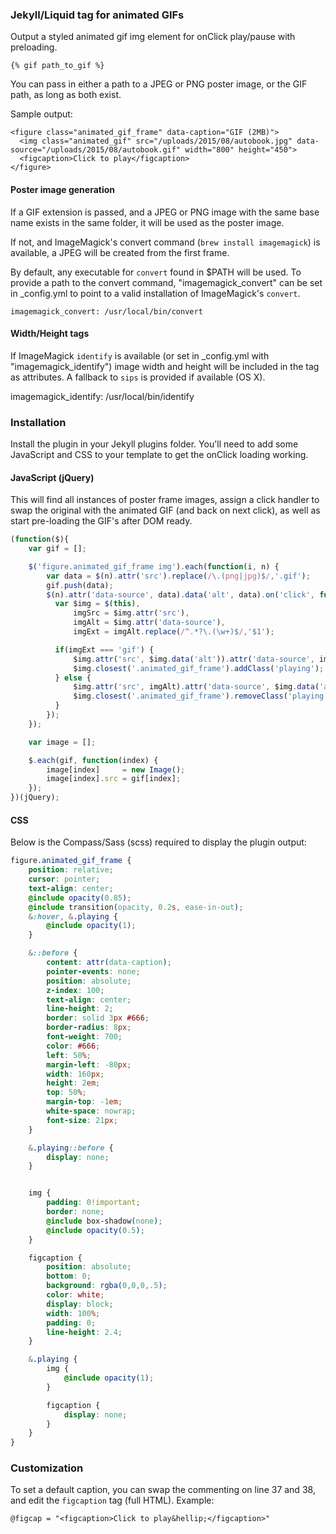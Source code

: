 ### Jekyll/Liquid tag for animated GIFs

Output a styled animated gif img element for onClick play/pause with preloading.

    {% gif path_to_gif %}

You can pass in either a path to a JPEG or PNG poster image, or the GIF path, as long as both exist.

Sample output:

    <figure class="animated_gif_frame" data-caption="GIF (2MB)">
      <img class="animated_gif" src="/uploads/2015/08/autobook.jpg" data-source="/uploads/2015/08/autobook.gif" width="800" height="450">
      <figcaption>Click to play</figcaption>
    </figure>

#### Poster image generation

If a GIF extension is passed, and a JPEG or PNG image with the same base name exists in the same folder, it will be used as the poster image. 

If not, and ImageMagick's convert command (`brew install imagemagick`) is available, a JPEG will be created from the first frame.

By default, any executable for `convert` found in $PATH will be used. To provide a path to the convert command, "imagemagick_convert" can be set
in _config.yml to point to a valid installation of ImageMagick's `convert`.

    imagemagick_convert: /usr/local/bin/convert

#### Width/Height tags

If ImageMagick `identify` is available (or set in _config.yml with "imagemagick_identify") image width and height will be included in the tag as attributes. A fallback to `sips` is provided if available (OS X).

  imagemagick_identify: /usr/local/bin/identify

### Installation

Install the plugin in your Jekyll plugins folder. You'll need to add some JavaScript and CSS to your template to get the onClick loading working.

#### JavaScript (jQuery)

This will find all instances of poster frame images, assign a click handler to swap the original with the animated GIF (and back on next click), as well as start pre-loading the GIF's after DOM ready.

```javascript
(function($){
    var gif = [];

    $('figure.animated_gif_frame img').each(function(i, n) {
        var data = $(n).attr('src').replace(/\.(png|jpg)$/,'.gif');
        gif.push(data);
        $(n).attr('data-source', data).data('alt', data).on('click', function() {
          var $img = $(this),
              imgSrc = $img.attr('src'),
              imgAlt = $img.attr('data-source'),
              imgExt = imgAlt.replace(/^.*?\.(\w+)$/,'$1');

          if(imgExt === 'gif') {
              $img.attr('src', $img.data('alt')).attr('data-source', imgSrc);
              $img.closest('.animated_gif_frame').addClass('playing');
          } else {
              $img.attr('src', imgAlt).attr('data-source', $img.data('alt'));
              $img.closest('.animated_gif_frame').removeClass('playing');
          }
        });
    });

    var image = [];

    $.each(gif, function(index) {
        image[index]     = new Image();
        image[index].src = gif[index];
    });
})(jQuery);
```

#### CSS

Below is the Compass/Sass (scss) required to display the plugin output:

```css
figure.animated_gif_frame {
    position: relative;
    cursor: pointer;
    text-align: center;
    @include opacity(0.85);
    @include transition(opacity, 0.2s, ease-in-out);
    &:hover, &.playing {
        @include opacity(1);
    }

    &::before {
        content: attr(data-caption);
        pointer-events: none;
        position: absolute;
        z-index: 100;
        text-align: center;
        line-height: 2;
        border: solid 3px #666;
        border-radius: 8px;
        font-weight: 700;
        color: #666;
        left: 50%;
        margin-left: -80px;
        width: 160px;
        height: 2em;
        top: 50%;
        margin-top: -1em;
        white-space: nowrap;
        font-size: 21px;
    }

    &.playing::before {
        display: none;
    }


    img {
        padding: 0!important;
        border: none;
        @include box-shadow(none);
        @include opacity(0.5);
    }

    figcaption {
        position: absolute;
        bottom: 0;
        background: rgba(0,0,0,.5);
        color: white;
        display: block;
        width: 100%;
        padding: 0;
        line-height: 2.4;
    }

    &.playing {
        img {
            @include opacity(1);
        }

        figcaption {
            display: none;
        }
    }
}
```

### Customization

To set a default caption, you can swap the commenting on line 37 and 38, and edit the `figcaption` tag (full HTML). Example:

    @figcap = "<figcaption>Click to play&hellip;</figcaption>"

